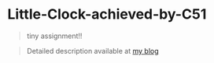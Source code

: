 # Little-Clock-achieved-by-C51
>tiny assignment!!

> Detailed description available at [my blog](https://blog.csdn.net/gy_Rick/article/details/105356340)
